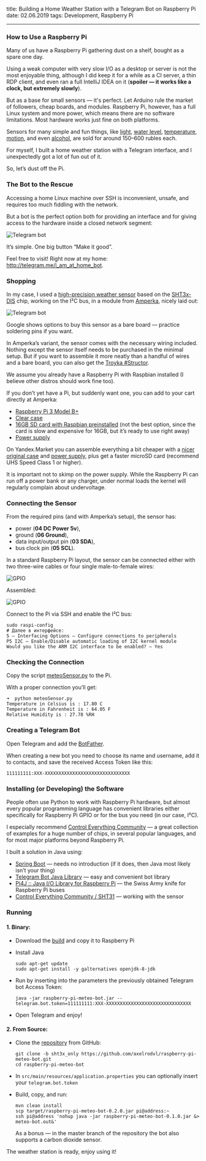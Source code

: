 title: Building a Home Weather Station with a Telegram Bot on Raspberry Pi
date: 02.06.2019
tags: Development, Raspberry Pi

---

### How to Use a Raspberry Pi

Many of us have a Raspberry Pi gathering dust on a shelf, bought as a spare one day.

Using a weak computer with very slow I/O as a desktop or server is not the most enjoyable thing, although I did keep it for a while as a CI server, a thin RDP client, and even ran a full IntelliJ IDEA on it (**spoiler — it works like a clock, but extremely slowly**).

But as a base for small sensors — it's perfect. Let Arduino rule the market of followers, cheap boards, and modules. Raspberry Pi, however, has a full Linux system and more power, which means there are no software limitations. Most hardware works just fine on both platforms.

Sensors for many simple and fun things, like [light](http://amperka.ru/product/troyka-light-sensor), [water level](http://amperka.ru/product/water-level-sensor-straight), [temperature](http://amperka.ru/product/troyka-temperature-sensor), [motion](http://amperka.ru/product/zelo-motion-sensor), and even [alcohol](http://amperka.ru/product/troyka-mq3-gas-sensor), are sold for around 150–600 rubles each.

For myself, I built a home weather station with a Telegram interface, and I unexpectedly got a lot of fun out of it.

So, let’s dust off the Pi.

### The Bot to the Rescue
Accessing a home Linux machine over SSH is inconvenient, unsafe, and requires too much fiddling with the network.

But a bot is the perfect option both for providing an interface and for giving access to the hardware inside a closed network segment:

![Telegram bot](raspberry-pi-meteo/i-am-at-home-bot.png)

It’s simple. One big button “Make it good”.

Feel free to visit! Right now at my home: http://telegram.me/i_am_at_home_bot.

### Shopping
In my case, I used a [high-precision weather sensor](http://amperka.ru/product/troyka-meteo-sensor?utm_source=man&utm_campaign=troyka-meteo-sensor) based on the [SHT3x-DIS](https://www.sensirion.com/en/environmental-sensors/humidity-sensors/digital-humidity-sensors-for-various-applications) chip, working on the I²C bus, in a module from [Amperka](http://amperka.ru), nicely laid out:

![Telegram bot](raspberry-pi-meteo/amperka-meteo-sensor.jpg)

Google shows options to buy this sensor as a bare board — practice soldering pins if you want.

In Amperka’s variant, the sensor comes with the necessary wiring included. Nothing except the sensor itself needs to be purchased in the minimal setup. But if you want to assemble it more neatly than a handful of wires and a bare board, you can also get the [Troyka #Structor](http://amperka.ru/product/structor-troyka).

We assume you already have a Raspberry Pi with Raspbian installed (I believe other distros should work fine too). 

If you don’t yet have a Pi, but suddenly want one, you can add to your cart directly at Amperka:

- [Raspberry Pi 3 Model B+](http://amperka.ru/product/raspberry-pi-3-model-b-plus)
- [Clear case](http://amperka.ru/product/rpi-case-clear)
- [16GB SD card with Raspbian preinstalled](http://amperka.ru/product/raspbian-micro-sd-card) (not the best option, since the card is slow and expensive for 16GB, but it’s ready to use right away)
- [Power supply](http://amperka.ru/product/usb-power-plug-3a)

On Yandex.Market you can assemble everything a bit cheaper with a [nicer original case](https://www.raspberrypi.org/products/raspberry-pi-3-case) and [power supply](https://www.raspberrypi.org/products/raspberry-pi-universal-power-supply), plus get a faster microSD card (recommend UHS Speed Class 1 or higher).

It is important not to skimp on the power supply. While the Raspberry Pi can run off a power bank or any charger, under normal loads the kernel will regularly complain about undervoltage.

### Connecting the Sensor
From the required pins (and with Amperka’s setup), the sensor has:

- power (**04 DC Power 5v**),
- ground (**06 Ground**),
- data input/output pin (**03 SDA**),
- bus clock pin (**05 SCL**). 

In a standard Raspberry Pi layout, the sensor can be connected either with two three-wire cables or four single male-to-female wires:

![GPIO](raspberry-pi-meteo/pi3gpio-meteo.png)

Assembled:

![GPIO](raspberry-pi-meteo/rpi-meteo.jpg)

Connect to the Pi via SSH and enable the I²C bus:
```
sudo raspi-config
# Далее в интерфейсе:
5 — Interfacing Options — Configure connections to peripherals
P5 I2C — Enable/Disable automatic loading of I2C kernel module 
Would you like the ARM I2C interface to be enabled? — Yes
```

### Checking the Connection
Copy the script [meteoSensor.py](https://gist.github.com/axelrodvl/d1ce721c2851c8aaa413f337bff418f5) to the Pi.

With a proper connection you’ll get:
```
➜  python meteoSensor.py 
Temperature in Celsius is : 17.80 C
Temperature in Fahrenheit is : 64.05 F
Relative Humidity is : 27.78 %RH
```


### Creating a Telegram Bot
Open Telegram and add the [BotFather](https://core.telegram.org/bots#3-how-do-i-create-a-bot).

When creating a new bot you need to choose its name and username, add it to contacts, and save the received Access Token like this:
```
111111111:XXX-XXXXXXXXXXXXXXXXXXXXXXXXXXXXXXX
```


### Installing (or Developing) the Software
People often use Python to work with Raspberry Pi hardware, but almost every popular programming language has convenient libraries either specifically for Raspberry Pi GPIO or for the bus you need (in our case, I²C).

I especially recommend [Control Everything Community](https://github.com/ControlEverythingCommunity) — a great collection of examples for a huge number of chips, in several popular languages, and for most major platforms beyond Raspberry Pi. 

I built a solution in Java using:

- [Spring Boot](https://spring.io/projects/spring-boot) — needs no introduction (if it does, then Java most likely isn’t your thing)
- [Telegram Bot Java Library](https://github.com/rubenlagus/TelegramBots) — easy and convenient bot library
- [Pi4J :: Java I/O Library for Raspberry Pi](https://github.com/Pi4J/pi4j) — the Swiss Army knife for Raspberry Pi buses
- [Control Everything Community / SHT31](https://github.com/ControlEverythingCommunity/SHT31/blob/master/Java/SHT31.java) — working with the sensor

### Running

#### 1. Binary:
- Download the [build](article/raspberry-pi-meteo/raspberry-pi-meteo-bot.jar) and copy it to Raspberry Pi
- Install Java

	```
	sudo apt-get update
	sudo apt-get install -y galternatives openjdk-8-jdk
	```
- Run by inserting into the parameters the previously obtained Telegram bot Access Token:

	```
	java -jar raspberry-pi-meteo-bot.jar --telegram.bot.token=111111111:XXX-XXXXXXXXXXXXXXXXXXXXXXXXXXXXXXX
	```
- Open Telegram and enjoy!

#### 2. From Source:
- Clone the [repository](https://github.com/axelrodvl/raspberry-pi-meteo-bot.git) from GitHub:
	
	```
	git clone -b sht3x_only https://github.com/axelrodvl/raspberry-pi-meteo-bot.git
	cd raspberry-pi-meteo-bot
	```
- In `src/main/resources/application.properties` you can optionally insert your `telegram.bot.token`
- Build, copy, and run:

	```
	mvn clean install
	scp target/raspberry-pi-meteo-bot-0.2.0.jar pi@address:~
	ssh pi@address 'nohup java -jar raspberry-pi-meteo-bot-0.1.0.jar &> meteo-bot.out&'
	```

	As a bonus — in the master branch of the repository the bot also supports a carbon dioxide sensor. 

The weather station is ready, enjoy using it!
